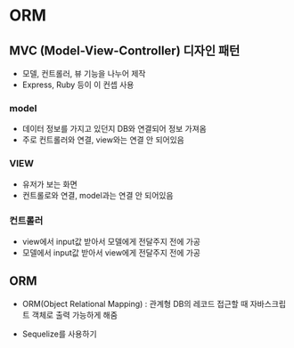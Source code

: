 # ORM

## MVC (Model-View-Controller) 디자인 패턴
- 모델, 컨트롤러, 뷰 기능을 나누어 제작
- Express, Ruby 등이 이 컨셉 사용

### model
- 데이터 정보를 가지고 있던지 DB와 연결되어 정보 가져옴
- 주로 컨트롤러와 연결, view와는 연결 안 되어있음

### VIEW
- 유저가 보는 화면
- 컨트롤로와 연결, model과는 연결 안 되어있음

### 컨트롤러
- view에서 input값 받아서 모델에게 전달주지 전에 가공
- 모델에서 input값 받아서 view에게 전달주지 전에 가공

## ORM
- ORM(Object Relational Mapping) : 관계형 DB의 레코드 접근할 때 자바스크립트 객체로 출력 가능하게 해줌

- Sequelize를 사용하기
